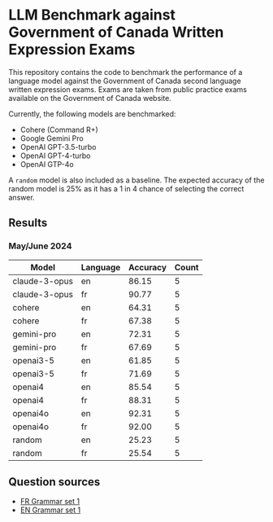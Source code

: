# LLM Benchmark against Government of Canada Written Expression Exams

This repository contains the code to benchmark the performance of a language model against the Government of Canada second language written expression exams. Exams are taken from public practice exams available on the Government of Canada website.

Currently, the following models are benchmarked:

- Cohere (Command R+)
- Google Gemini Pro
- OpenAI GPT-3.5-turbo
- OpenAI GPT-4-turbo
- OpenAI GTP-4o

A `random` model is also included as a baseline. The expected accuracy of the random model is 25% as it has a 1 in 4 chance of selecting the correct answer.

## Results

### May/June 2024

|Model|Language|Accuracy|Count|
|---|---|---|---|
|claude-3-opus|en|86.15|5|
|claude-3-opus|fr|90.77|5|
|cohere|en|64.31|5|
|cohere|fr|67.38|5|
|gemini-pro|en|72.31|5|
|gemini-pro|fr|67.69|5|
|openai3-5|en|61.85|5|
|openai3-5|fr|71.69|5|
|openai4|en|85.54|5|
|openai4|fr|88.31|5|
|openai4o|en|92.31|5|
|openai4o|fr|92.00|5|
|random|en|25.23|5|
|random|fr|25.54|5|

## Question sources

- [FR Grammar set 1](https://publications.gc.ca/site/fra/9.801016/publication.html)
- [EN Grammar set 1](https://publications.gc.ca/site/eng/9.801031/publication.html)